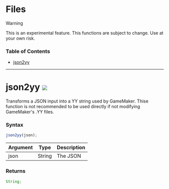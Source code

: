 # Files

> [!WARNING]
> This is an experimental feature. This functions are subject to change. Use at your own risk.

### Table of Contents

- [json2yy](#json2yy)

---

# json2yy ![](https://img.shields.io/badge/v1.4.0-916800?style=flat)

Transforms a JSON input into a YY string used by GameMaker. Thise function is not recommended to be used directly if not modifying GameMaker's .YY files.

### Syntax

```js
json2yy(json);
```

| Argument |  Type  | Description |
| :------- | :----: | :---------- |
| json     | String | The JSON    |

### Returns

```js
String;
```
